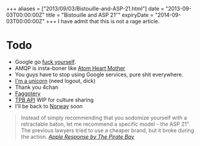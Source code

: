 +++
aliases = ["2013/09/03/Bistouille-and-ASP-21.html"]
date = "2013-09-03T00:00:00Z"
title = "Bistouille and ASP 21\""
expiryDate = "2014-09-03T00:00:00Z"
+++
I have admit that this is not a rage article.

# Todo

* Google go [fuck yourself][1].
* AMQP is insta-boner like [Atom Heart Mother][4]
* You guys have to stop using Google services, pure shit everywhere.
* [I'm a unicorn][2] (need logout, dick)
* Thank you 4chan
* [Faggotery][3]
* [TPB API][5] WIP for culture sharing
* I'll be back to [Norway][6] soon

> Instead of simply recommending that you sodomize yourself with a
> retractable baton, let me recommend a specific model - the ASP 21". The
> previous lawyers tried to use a cheaper brand, but it broke during the
> action.
> <cite><a target="_blank" href="http://thepiratebay.sx/static/apple_response.txt">Apple Response by The Pirate Bay</a></cite>

[1]: http://www.greenpeace.org.uk/blog/climate/banned-video-our-shell-belgian-grand-prix-protest-20130827
[2]: https://encrypted.google.com/#q=i%27m+a+unicorn
[3]: http://php.net/manual/en/language.variables.variable.php
[4]: http://img7.hostingpics.net/pics/629228front.jpg
[5]: http://repo.or.cz/w/tpb.git
[6]: https://a2.muscache.com/pictures/9865356/large.jpg
